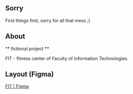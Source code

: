 
## Sorry
First things first, sorry for all that mess ;)

## About
** fictional project **

FIT - fitness center of Faculty of Information Technologies.

## Layout (Figma)
[FIT | Figma](https://www.figma.com/file/c56HRQRq9eBg8oiommipzY/FIT?node-id=0%3A1)
